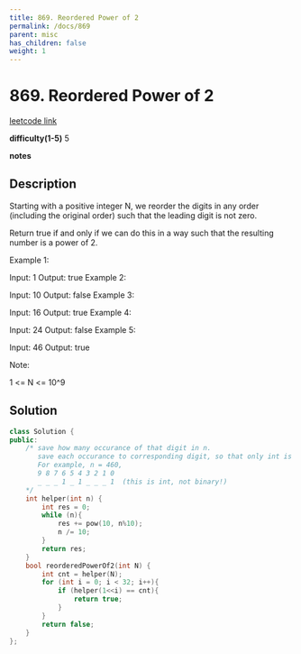 ```yaml
---
title: 869. Reordered Power of 2
permalink: /docs/869
parent: misc
has_children: false
weight: 1
---
```

# 869. Reordered Power of 2
[leetcode link](https://leetcode.com/problems/reordered-power-of-2/)

**difficulty(1-5)** 
5

**notes** 


## Description
Starting with a positive integer N, we reorder the digits in any order (including the original order) such that the leading digit is not zero.

Return true if and only if we can do this in a way such that the resulting number is a power of 2.

 

Example 1:

Input: 1
Output: true
Example 2:

Input: 10
Output: false
Example 3:

Input: 16
Output: true
Example 4:

Input: 24
Output: false
Example 5:

Input: 46
Output: true
 

Note:

1 <= N <= 10^9

## Solution

```c++
class Solution {
public:
    /* save how many occurance of that digit in n.
       save each occurance to corresponding digit, so that only int is needed.
       For example, n = 460, 
       9 8 7 6 5 4 3 2 1 0
       _ _ _ 1 _ 1 _ _ _ 1  (this is int, not binary!)
    */
    int helper(int n) {
        int res = 0;
        while (n){
            res += pow(10, n%10);
            n /= 10;
        }
        return res;
    }
    bool reorderedPowerOf2(int N) {
        int cnt = helper(N);
        for (int i = 0; i < 32; i++){
            if (helper(1<<i) == cnt){
                return true;
            }
        }
        return false;
    }
};
``` 

<!-- 
Default label
{: .label }

Blue label
{: .label .label-blue }

Stable
{: .label .label-green }

New release
{: .label .label-purple }

Coming soon
{: .label .label-yellow }

Deprecated
{: .label .label-red } -->
